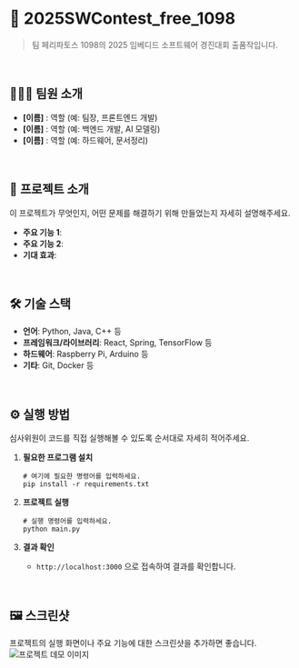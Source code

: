 # 🚀 2025SWContest_free_1098

> 팀 페리파토스 1098의 2025 임베디드 소프트웨어 경진대회 출품작입니다.

<br>

## 🧑‍🤝‍🧑 팀원 소개

- **[이름]** : 역할 (예: 팀장, 프론트엔드 개발)
- **[이름]** : 역할 (예: 백엔드 개발, AI 모델링)
- **[이름]** : 역할 (예: 하드웨어, 문서정리)

<br>

## 📖 프로젝트 소개

이 프로젝트가 무엇인지, 어떤 문제를 해결하기 위해 만들었는지 자세히 설명해주세요.
- **주요 기능 1**:
- **주요 기능 2**:
- **기대 효과**:

<br>

## 🛠️ 기술 스택

- **언어**: Python, Java, C++ 등
- **프레임워크/라이브러리**: React, Spring, TensorFlow 등
- **하드웨어**: Raspberry Pi, Arduino 등
- **기타**: Git, Docker 등

<br>

## ⚙️ 실행 방법

심사위원이 코드를 직접 실행해볼 수 있도록 순서대로 자세히 적어주세요.

1.  **필요한 프로그램 설치**
    ```shell
    # 여기에 필요한 명령어를 입력하세요.
    pip install -r requirements.txt
    ```

2.  **프로젝트 실행**
    ```shell
    # 실행 명령어를 입력하세요.
    python main.py
    ```

3. **결과 확인**
    - `http://localhost:3000` 으로 접속하여 결과를 확인합니다.

<br>

## 🖼️ 스크린샷

프로젝트의 실행 화면이나 주요 기능에 대한 스크린샷을 추가하면 좋습니다.
![프로젝트 데모 이미지](이미지_파일_링크)
